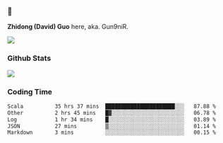 ### 👋 

**Zhidong (David) Guo** here, aka. Gun9niR.

![](https://komarev.com/ghpvc/?username=Gun9niR&label=Total+Views)

### Github Stats

<img src="https://github-readme-stats.vercel.app/api?username=Gun9niR&count_private=true&show_icons=true&theme=vue-dark&hide_title=true">

### Coding Time

<!--START_SECTION:waka-->

```txt
Scala          35 hrs 37 mins  ██████████████████████░░░   87.88 %
Other          2 hrs 45 mins   █▓░░░░░░░░░░░░░░░░░░░░░░░   06.78 %
Log            1 hr 34 mins    █░░░░░░░░░░░░░░░░░░░░░░░░   03.89 %
JSON           27 mins         ▒░░░░░░░░░░░░░░░░░░░░░░░░   01.14 %
Markdown       3 mins          ░░░░░░░░░░░░░░░░░░░░░░░░░   00.15 %
```

<!--END_SECTION:waka-->
